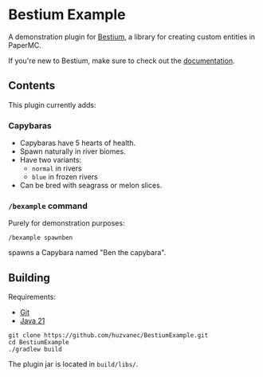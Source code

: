 # Bestium Example

A demonstration plugin for [Bestium](https://github.com/huzvanec/Bestium), a library for creating custom entities in
PaperMC.

If you're new to Bestium, make sure to check out the
[documentation](https://docs.bestium.jeme.cz).

## Contents

This plugin currently adds:

### Capybaras

- Capybaras have 5 hearts of health.
- Spawn naturally in river biomes.
- Have two variants:
    - `normal` in rivers
    - `blue` in frozen rivers
- Can be bred with seagrass or melon slices.

### `/bexample` command

Purely for demonstration purposes:

```
/bexample spawnben
```

spawns a Capybara named "Ben the capybara".

## Building

Requirements:

- [Git](https://git-scm.com/downloads)
- [Java 21](https://www.oracle.com/java/technologies/downloads/#java21)

```shell
git clone https://github.com/huzvanec/BestiumExample.git
cd BestiumExample
./gradlew build
```

The plugin jar is located in `build/libs/`.